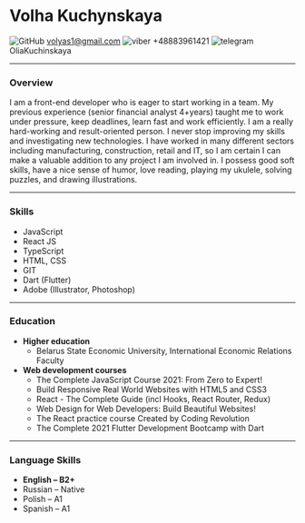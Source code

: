 # Volha Kuchynskaya
![GitHub](https://raw.githubusercontent.com/OliaKapuczynskaya/rsschool-cv/1a4291ec35ed421cbe39255fcababb7e01677fc2/icons/Mail.ico) volyas1@gmail.com ![viber](https://raw.githubusercontent.com/OliaKapuczynskaya/rsschool-cv/1a4291ec35ed421cbe39255fcababb7e01677fc2/icons/Viber.ico) +48883961421 ![telegram](https://raw.githubusercontent.com/OliaKapuczynskaya/rsschool-cv/1a4291ec35ed421cbe39255fcababb7e01677fc2/icons/Telegram.ico) OliaKuchinskaya


------------
###  Overview
 I am a front-end developer who is eager to start working in a team.
 My previous experience (senior financial analyst 4+years) taught me to work under pressure, keep deadlines, learn fast and work efficiently.
 I am a really hard-working and result-oriented person. I never stop improving my skills and investigating new technologies. 
 I have worked in many different sectors including manufacturing, construction, retail and IT, so I am certain I can make a valuable addition to any project I am involved in. 
 I possess good soft skills, have a nice sense of humor, love reading, playing my ukulele, solving puzzles, and drawing illustrations.

------------

### Skills
- JavaScript
- React JS
- TypeScript
- HTML, CSS
- GIT
- Dart (Flutter)
- Adobe (Illustrator, Photoshop)

------------

### Education
+ **Higher education**
    + Belarus State Economic University, International Economic Relations Faculty
+ **Web development courses**
    * The Complete JavaScript Course 2021: From Zero to Expert!
    * Build Responsive Real World Websites with HTML5 and CSS3
    * React - The Complete Guide (incl Hooks, React Router, Redux)
    * Web Design for Web Developers: Build Beautiful Websites!
    * The React practice course Created by Coding Revolution
    * The Complete 2021 Flutter Development Bootcamp with Dart

------------

### Language Skills 
- **English – B2+**
- Russian – Native
- Polish – A1
- Spanish – A1
